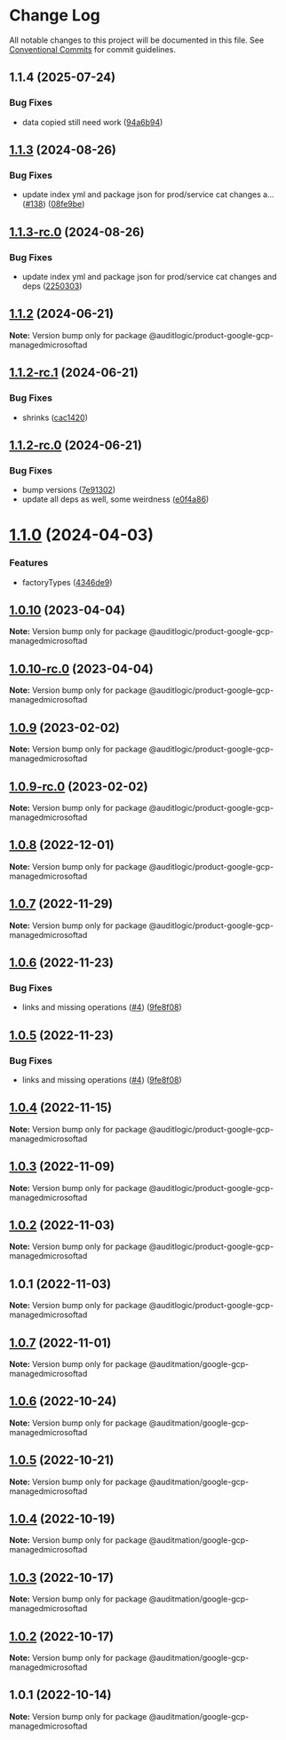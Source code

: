 # Change Log

All notable changes to this project will be documented in this file.
See [Conventional Commits](https://conventionalcommits.org) for commit guidelines.

## 1.1.4 (2025-07-24)


### Bug Fixes

* data copied still need work ([94a6b94](https://github.com/zerobias-org/product/commit/94a6b942fb0516367548599d739529536132755a))





## [1.1.3](https://github.com/auditlogic/product/compare/@auditlogic/product-google-gcp-managedmicrosoftad@1.1.2...@auditlogic/product-google-gcp-managedmicrosoftad@1.1.3) (2024-08-26)


### Bug Fixes

* update index yml and package json for prod/service cat changes a… ([#138](https://github.com/auditlogic/product/issues/138)) ([08fe9be](https://github.com/auditlogic/product/commit/08fe9beb1c8457462a19bc69caa02e6212d97e1a))





## [1.1.3-rc.0](https://github.com/auditlogic/product/compare/@auditlogic/product-google-gcp-managedmicrosoftad@1.1.2...@auditlogic/product-google-gcp-managedmicrosoftad@1.1.3-rc.0) (2024-08-26)


### Bug Fixes

* update index yml and package json for prod/service cat changes and deps ([2250303](https://github.com/auditlogic/product/commit/225030363a363608240135b7ebed386b28f01e4b))





## [1.1.2](https://github.com/auditlogic/product/compare/@auditlogic/product-google-gcp-managedmicrosoftad@1.1.2-rc.1...@auditlogic/product-google-gcp-managedmicrosoftad@1.1.2) (2024-06-21)

**Note:** Version bump only for package @auditlogic/product-google-gcp-managedmicrosoftad





## [1.1.2-rc.1](https://github.com/auditlogic/product/compare/@auditlogic/product-google-gcp-managedmicrosoftad@1.1.2-rc.0...@auditlogic/product-google-gcp-managedmicrosoftad@1.1.2-rc.1) (2024-06-21)


### Bug Fixes

* shrinks ([cac1420](https://github.com/auditlogic/product/commit/cac14200fefcd8183ab69fe89a47bd3f70f563e9))





## [1.1.2-rc.0](https://github.com/auditlogic/product/compare/@auditlogic/product-google-gcp-managedmicrosoftad@1.1.0...@auditlogic/product-google-gcp-managedmicrosoftad@1.1.2-rc.0) (2024-06-21)


### Bug Fixes

* bump versions ([7e91302](https://github.com/auditlogic/product/commit/7e913023b8b312150ed7762c32fbbe616be71de5))
* update all deps as well, some weirdness ([e0f4a86](https://github.com/auditlogic/product/commit/e0f4a864714e2d3de6bbf3da014d5312fe53be2f))





# [1.1.0](https://github.com/auditlogic/product/compare/@auditlogic/product-google-gcp-managedmicrosoftad@1.0.10...@auditlogic/product-google-gcp-managedmicrosoftad@1.1.0) (2024-04-03)


### Features

* factoryTypes ([4346de9](https://github.com/auditlogic/product/commit/4346de92693aee892fccf725338ffc7b80ab182b))





## [1.0.10](https://github.com/auditlogic/product/compare/@auditlogic/product-google-gcp-managedmicrosoftad@1.0.9...@auditlogic/product-google-gcp-managedmicrosoftad@1.0.10) (2023-04-04)

**Note:** Version bump only for package @auditlogic/product-google-gcp-managedmicrosoftad





## [1.0.10-rc.0](https://github.com/auditlogic/product/compare/@auditlogic/product-google-gcp-managedmicrosoftad@1.0.9...@auditlogic/product-google-gcp-managedmicrosoftad@1.0.10-rc.0) (2023-04-04)

**Note:** Version bump only for package @auditlogic/product-google-gcp-managedmicrosoftad





## [1.0.9](https://github.com/auditlogic/product/compare/@auditlogic/product-google-gcp-managedmicrosoftad@1.0.8...@auditlogic/product-google-gcp-managedmicrosoftad@1.0.9) (2023-02-02)

**Note:** Version bump only for package @auditlogic/product-google-gcp-managedmicrosoftad





## [1.0.9-rc.0](https://github.com/auditlogic/product/compare/@auditlogic/product-google-gcp-managedmicrosoftad@1.0.8...@auditlogic/product-google-gcp-managedmicrosoftad@1.0.9-rc.0) (2023-02-02)

**Note:** Version bump only for package @auditlogic/product-google-gcp-managedmicrosoftad





## [1.0.8](https://github.com/auditlogic/product/compare/@auditlogic/product-google-gcp-managedmicrosoftad@1.0.7...@auditlogic/product-google-gcp-managedmicrosoftad@1.0.8) (2022-12-01)

**Note:** Version bump only for package @auditlogic/product-google-gcp-managedmicrosoftad





## [1.0.7](https://github.com/auditlogic/product/compare/@auditlogic/product-google-gcp-managedmicrosoftad@1.0.6...@auditlogic/product-google-gcp-managedmicrosoftad@1.0.7) (2022-11-29)

**Note:** Version bump only for package @auditlogic/product-google-gcp-managedmicrosoftad





## [1.0.6](https://github.com/auditlogic/product/compare/@auditlogic/product-google-gcp-managedmicrosoftad@1.0.4...@auditlogic/product-google-gcp-managedmicrosoftad@1.0.6) (2022-11-23)


### Bug Fixes

* links and missing operations ([#4](https://github.com/auditlogic/product/issues/4)) ([9fe8f08](https://github.com/auditlogic/product/commit/9fe8f08fe7c57fdb79f991ac35bd6ac2e7dcad38))





## [1.0.5](https://github.com/auditlogic/product/compare/@auditlogic/product-google-gcp-managedmicrosoftad@1.0.4...@auditlogic/product-google-gcp-managedmicrosoftad@1.0.5) (2022-11-23)


### Bug Fixes

* links and missing operations ([#4](https://github.com/auditlogic/product/issues/4)) ([9fe8f08](https://github.com/auditlogic/product/commit/9fe8f08fe7c57fdb79f991ac35bd6ac2e7dcad38))





## [1.0.4](https://github.com/auditlogic/product/compare/@auditlogic/product-google-gcp-managedmicrosoftad@1.0.3...@auditlogic/product-google-gcp-managedmicrosoftad@1.0.4) (2022-11-15)

**Note:** Version bump only for package @auditlogic/product-google-gcp-managedmicrosoftad





## [1.0.3](https://github.com/auditlogic/product/compare/@auditlogic/product-google-gcp-managedmicrosoftad@1.0.2...@auditlogic/product-google-gcp-managedmicrosoftad@1.0.3) (2022-11-09)

**Note:** Version bump only for package @auditlogic/product-google-gcp-managedmicrosoftad





## [1.0.2](https://github.com/auditlogic/product/compare/@auditlogic/product-google-gcp-managedmicrosoftad@1.0.1...@auditlogic/product-google-gcp-managedmicrosoftad@1.0.2) (2022-11-03)

**Note:** Version bump only for package @auditlogic/product-google-gcp-managedmicrosoftad





## 1.0.1 (2022-11-03)

**Note:** Version bump only for package @auditlogic/product-google-gcp-managedmicrosoftad





## [1.0.7](https://github.com/auditmation/store-content/compare/@auditmation/google-gcp-managedmicrosoftad@1.0.6...@auditmation/google-gcp-managedmicrosoftad@1.0.7) (2022-11-01)

**Note:** Version bump only for package @auditmation/google-gcp-managedmicrosoftad





## [1.0.6](https://github.com/auditmation/store-content/compare/@auditmation/google-gcp-managedmicrosoftad@1.0.5...@auditmation/google-gcp-managedmicrosoftad@1.0.6) (2022-10-24)

**Note:** Version bump only for package @auditmation/google-gcp-managedmicrosoftad





## [1.0.5](https://github.com/auditmation/store-content/compare/@auditmation/google-gcp-managedmicrosoftad@1.0.4...@auditmation/google-gcp-managedmicrosoftad@1.0.5) (2022-10-21)

**Note:** Version bump only for package @auditmation/google-gcp-managedmicrosoftad





## [1.0.4](https://github.com/auditmation/store-content/compare/@auditmation/google-gcp-managedmicrosoftad@1.0.3...@auditmation/google-gcp-managedmicrosoftad@1.0.4) (2022-10-19)

**Note:** Version bump only for package @auditmation/google-gcp-managedmicrosoftad





## [1.0.3](https://github.com/auditmation/store-content/compare/@auditmation/google-gcp-managedmicrosoftad@1.0.2...@auditmation/google-gcp-managedmicrosoftad@1.0.3) (2022-10-17)

**Note:** Version bump only for package @auditmation/google-gcp-managedmicrosoftad





## [1.0.2](https://github.com/auditmation/store-content/compare/@auditmation/google-gcp-managedmicrosoftad@1.0.1...@auditmation/google-gcp-managedmicrosoftad@1.0.2) (2022-10-17)

**Note:** Version bump only for package @auditmation/google-gcp-managedmicrosoftad





## 1.0.1 (2022-10-14)

**Note:** Version bump only for package @auditmation/google-gcp-managedmicrosoftad
